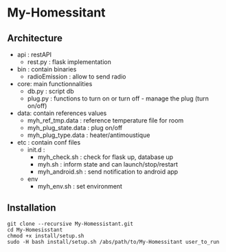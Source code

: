 # My-Homessitant

## Architecture
- api : restAPI
	- rest.py : flask implementation
- bin : contain binaries
	- radioEmission : allow to send radio
- core: main functionnalities
	- db.py : script db
	- plug.py : functions to turn on or turn off - manage the plug (turn on/off)
- data: contain references values
	- myh_ref_tmp.data : reference temperature file for room
	- myh_plug_state.data : plug on/off
	- myh_plug_type.data : heater/antimoustique
- etc : contain conf files
	- init.d : 
		- myh_check.sh : check for flask up, database up 
		- myh.sh : inform state and can launch/stop/restart
		- myh_android.sh : send notification to android app
	- env
		- myh_env.sh : set environment
		
## Installation
```
git clone --recursive My-Homessistant.git
cd My-Homesisstant
chmod +x install/setup.sh
sudo -H bash install/setup.sh /abs/path/to/My-Homessitant user_to_run

```